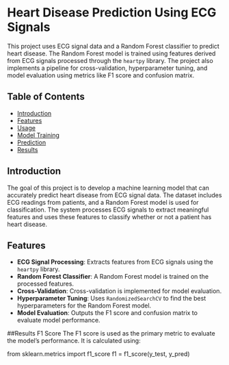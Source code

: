 # Heart Disease Prediction Using ECG Signals

This project uses ECG signal data and a Random Forest classifier to predict heart disease. The Random Forest model is trained using features derived from ECG signals processed through the `heartpy` library. The project also implements a pipeline for cross-validation, hyperparameter tuning, and model evaluation using metrics like F1 score and confusion matrix.

## Table of Contents

- [Introduction](#introduction)
- [Features](#features)
- [Usage](#usage)
- [Model Training](#model-training)
- [Prediction](#prediction)
- [Results](#results)



## Introduction

The goal of this project is to develop a machine learning model that can accurately predict heart disease from ECG signal data. The dataset includes ECG readings from patients, and a Random Forest model is used for classification. The system processes ECG signals to extract meaningful features and uses these features to classify whether or not a patient has heart disease.

## Features

- **ECG Signal Processing**: Extracts features from ECG signals using the `heartpy` library.
- **Random Forest Classifier**: A Random Forest model is trained on the processed features.
- **Cross-Validation**: Cross-validation is implemented for model evaluation.
- **Hyperparameter Tuning**: Uses `RandomizedSearchCV` to find the best hyperparameters for the Random Forest model.
- **Model Evaluation**: Outputs the F1 score and confusion matrix to evaluate model performance.

##Results
F1 Score
The F1 score is used as the primary metric to evaluate the model’s performance. It is calculated using:

from sklearn.metrics import f1_score
f1 = f1_score(y_test, y_pred)

